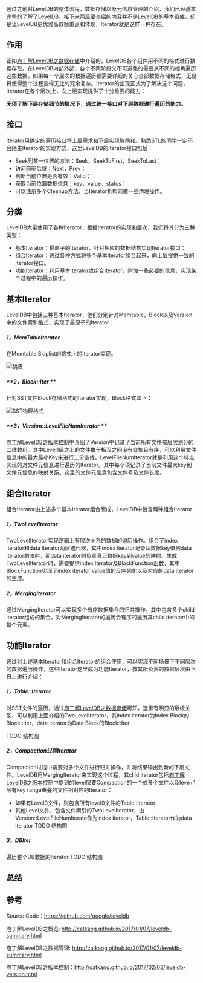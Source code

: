 通过之前对LevelDB的整体流程，数据存储以及元信息管理的介绍，我们已经基本完整的了解了LevelDB。接下来两篇要介绍的内容并不是LevelDB的基本组成，却是让LevelDB更优雅高效额重点和体现，Iterator就是这样一种存在。



## **作用**

正如[庖丁解LevelDB之数据存储](http://catkang.github.io/2017/01/17/leveldb-data.html)中介绍的，LevelDB各个组件用不同的格式进行数据存取。在LevelDB内部外部，各个不同阶段又不可避免的需要从不同的视角遍历这些数据。如果每一个层次的数据遍历都需要详细的关心全部数据存储格式，无疑将使得整个过程变得无比的冗余复杂。Iterator的出现正式为了解决这个问题，Iterator在各个层次上，向上层实现提供了十分重要的能力：

**无须了解下层存储细节的情况下，通过统一接口对下层数据进行遍历的能力。**





## **接口**

Iterator用确定的遍历接口将上层需求和下层实现解耦和。熟悉STL的同学一定不会陌生Iterator的实现方式，这里LevelDB的Iterator接口包括：

- Seek到某一位置的方法：Seek，SeekToFirst，SeekToLast；
- 访问前驱后继：Next，Prev；
- 判断当前位置是否有效：Valid；
- 获取当前位置数据信息：key，value，status；
- 可以注册多个Cleanup方法，当Iterator析构前做一些清理操作。



## **分类**

LevelDB大量使用了各种Iterator，根据Iterator的实现和层次，我们将其分为三种类型：

- 基本Iterator：最原子的Iterator，针对相应的数据结构实现Iterator接口；
- 组合Iterator：通过各种方式将多个基本Iterator组合起来，向上层提供一致的Iterator接口。
- 功能Iterator：利用基本Iterator或组合Iterator，附加一些必要的信息，实现某个过程中的遍历操作。



## **基本Iterator**

LevelDB中包括三种基本Iterator，他们分别针对Memtable，Block以及Version中的文件索引格式，实现了最原子的Iterator：

##### **1，MemTableIterator**

在Memtable Skiplist的格式上的Iterator实现。

![跳表](http://i.imgur.com/bmOK4Ui.png)

##### **2，Block::Iter **

针对SST文件Block存储格式的Iterator实现，Block格式如下：

![SST物理格式](http://i.imgur.com/mXoNhdx.png)

##### **3，Version::LevelFileNumIterator **

[庖丁解LevelDB之版本控制](http://catkang.github.io/2017/02/03/leveldb-version.html)中介绍了Version中记录了当前所有文件按层次划分的二维数组。其中Level1层之上的文件由于相互之间没有交集且有序，可以利用文件信息中的最大最小Key来进行二分查找。LevelFileNumIterator就是利用这个特点实现的对文件元信息进行遍历的Iterator。其中每个项记录了当前文件最大key到文件元信息的映射关系。这里的文件元信息包含文件号及文件长度。


## **组合Iterator**
组合Iterator由上述多个基本Iterator组合而成，LevelDB中包含两种组合Iterator

##### **1，TwoLevelIterator**
TwoLevelIterator实现逻辑上有层次关系的数据的遍历操作。组合了index iterator和data iterator两层迭代器，其中index iterator记录从数据key值到data iterator的映射，而data iterator则负责真正数据key到value的映射。生成TwoLevelIterator时，需要提供index Iterator及BlockFunction函数，其中BlockFunction实现了index iterator value值的反序列化以及对应的data iterator的生成。

##### **2，MergingIterator**
通过MergingIterator可以实现多个有序数据集合的归并操作。其中包含多个child iterator组成的集合。对MergingIterator的遍历会有序的遍历其child iterator中的每个元素。

## **功能Iterator**
通过对上述基本Iterator和组合Iterator的组合使用，可以实现不同场景下不同层次的数据遍历操作，这些Iterator这里成为功能Iterator，按其所负责的数据层次由下自上进行介绍：

##### **1，Table::Iterator**
对SST文件的遍历，通过[庖丁解LevelDB之数据存储](http://catkang.github.io/2017/01/17/leveldb-data.html)可知，这里有明显的层级关系，可以利用上面介绍的TwoLevelIterator，其index iterator为Index Block的Block::Iter，data iterator为Data Block的Block::Iter

TODO  结构图

##### **2，Compaction过程Iterator**
Compaction过程中需要对多个文件进行归并操作，并将结果输出到新的下层文件。LevelDB用MergingIterator来实现这个过程，其clild iterator包括[庖丁解LevelDB之版本控制](http://catkang.github.io/2017/02/03/leveldb-version.html)中提到的level层要Compaction的一个或多个文件以及leve+1层有key range重叠的文件相对应的Iterator：
- 如果有Level0文件，则包含所有level0文件的Table::Iterator
- 其他Level文件，包含文件索引的TwoLevelIterator，由Version::LevelFileNumIterato作为index iterator，Table::Iterator作为data iterator
TODO  结构图

##### **3，DBIter**
遍历整个DB数据的Iterator
TODO  结构图


## **总结**





## **参考**

Source Code：https://github.com/google/leveldb

庖丁解LevelDB之概览: http://catkang.github.io/2017/01/07/leveldb-summary.html

庖丁解LevelDB之数据管理: http://catkang.github.io/2017/01/07/leveldb-summary.html

庖丁解LevelDB之版本控制：http://catkang.github.io/2017/02/03/leveldb-version.html